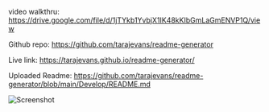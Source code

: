 video walkthru: https://drive.google.com/file/d/1jTYkb1YvbjX1IK48kKIbGmLaGmENVP1Q/view

Github repo: https://github.com/tarajevans/readme-generator

Live link: https://tarajevans.github.io/readme-generator/

Uploaded Readme: https://github.com/tarajevans/readme-generator/blob/main/Develop/README.md

![Screenshot](https://user-images.githubusercontent.com/101301554/184515899-68b48b95-8c52-4092-96d1-a5539f574b4b.jpg)
